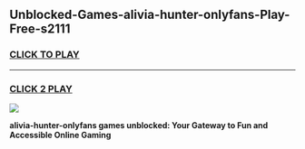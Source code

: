 
## Unblocked-Games-alivia-hunter-onlyfans-Play-Free-s2111
<h3>
<a href="https://premium76.site?title=alivia-hunter-onlyfans&ref=10A">CLICK TO PLAY</a></h3>
<hr>

<h3>
<a href="https://premium76.site?title=alivia-hunter-onlyfans&ref=10A">CLICK 2 PLAY</a>
  
</h3>

<a href="https://premium76.site?title=alivia-hunter-onlyfans&ref=10A"><img src="https://clearcache.store/games.png"></a>


**alivia-hunter-onlyfans games unblocked: Your Gateway to Fun and Accessible Online Gaming**
